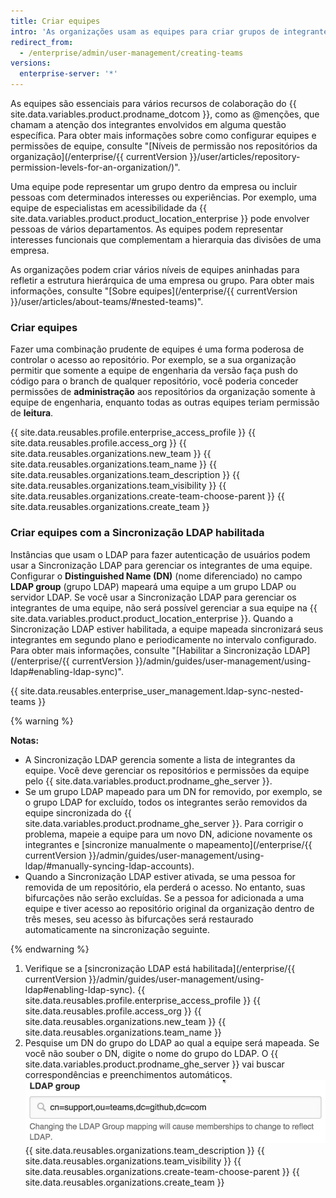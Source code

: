 ```yaml
---
title: Criar equipes
intro: 'As organizações usam as equipes para criar grupos de integrantes e controlar o acesso aos repositórios. Os integrantes da equipe podem receber permissões de leitura, gravação ou administração em determinados repositórios.'
redirect_from:
  - /enterprise/admin/user-management/creating-teams
versions:
  enterprise-server: '*'
---
```


As equipes são essenciais para vários recursos de colaboração do {{ site.data.variables.product.prodname_dotcom }}, como as @menções, que chamam a atenção dos integrantes envolvidos em alguma questão específica. Para obter mais informações sobre como configurar equipes e permissões de equipe, consulte "[Níveis de permissão nos repositórios da organização](/enterprise/{{ currentVersion }}/user/articles/repository-permission-levels-for-an-organization/)".

Uma equipe pode representar um grupo dentro da empresa ou incluir pessoas com determinados interesses ou experiências. Por exemplo, uma equipe de especialistas em acessibilidade da {{ site.data.variables.product.product_location_enterprise }} pode envolver pessoas de vários departamentos. As equipes podem representar interesses funcionais que complementam a hierarquia das divisões de uma empresa.

As organizações podem criar vários níveis de equipes aninhadas para refletir a estrutura hierárquica de uma empresa ou grupo. Para obter mais informações, consulte "[Sobre equipes](/enterprise/{{ currentVersion }}/user/articles/about-teams/#nested-teams)".

### Criar equipes

Fazer uma combinação prudente de equipes é uma forma poderosa de controlar o acesso ao repositório. Por exemplo, se a sua organização permitir que somente a equipe de engenharia da versão faça push do código para o branch de qualquer repositório, você poderia conceder permissões de **administração** aos repositórios da organização somente à equipe de engenharia, enquanto todas as outras equipes teriam permissão de **leitura**.

{{ site.data.reusables.profile.enterprise_access_profile }}
{{ site.data.reusables.profile.access_org }}
{{ site.data.reusables.organizations.new_team }}
{{ site.data.reusables.organizations.team_name }}
{{ site.data.reusables.organizations.team_description }}
{{ site.data.reusables.organizations.team_visibility }}
{{ site.data.reusables.organizations.create-team-choose-parent }}
{{ site.data.reusables.organizations.create_team }}

### Criar equipes com a Sincronização LDAP habilitada

Instâncias que usam o LDAP para fazer autenticação de usuários podem usar a Sincronização LDAP para gerenciar os integrantes de uma equipe. Configurar o **Distinguished Name (DN)** (nome diferenciado) no campo **LDAP group** (grupo LDAP) mapeará uma equipe a um grupo LDAP ou servidor LDAP. Se você usar a Sincronização LDAP para gerenciar os integrantes de uma equipe, não será possível gerenciar a sua equipe na {{ site.data.variables.product.product_location_enterprise }}. Quando a Sincronização LDAP estiver habilitada, a equipe mapeada sincronizará seus integrantes em segundo plano e periodicamente no intervalo configurado. Para obter mais informações, consulte "[Habilitar a Sincronização LDAP](/enterprise/{{ currentVersion }}/admin/guides/user-management/using-ldap#enabling-ldap-sync)".

{{ site.data.reusables.enterprise_user_management.ldap-sync-nested-teams }}

{% warning %}

**Notas:**
- A Sincronização LDAP gerencia somente a lista de integrantes da equipe. Você deve gerenciar os repositórios e permissões da equipe pelo {{ site.data.variables.product.prodname_ghe_server }}.
- Se um grupo LDAP mapeado para um DN for removido, por exemplo, se o grupo LDAP for excluído, todos os integrantes serão removidos da equipe sincronizada do {{ site.data.variables.product.prodname_ghe_server }}. Para corrigir o problema, mapeie a equipe para um novo DN, adicione novamente os integrantes e [sincronize manualmente o mapeamento](/enterprise/{{ currentVersion }}/admin/guides/user-management/using-ldap/#manually-syncing-ldap-accounts).
- Quando a Sincronização LDAP estiver ativada, se uma pessoa for removida de um repositório, ela perderá o acesso. No entanto, suas bifurcações não serão excluídas. Se a pessoa for adicionada a uma equipe e tiver acesso ao repositório original da organização dentro de três meses, seu acesso às bifurcações será restaurado automaticamente na sincronização seguinte.

{% endwarning %}

1. Verifique se a [sincronização LDAP está habilitada](/enterprise/{{ currentVersion }}/admin/guides/user-management/using-ldap#enabling-ldap-sync).
{{ site.data.reusables.profile.enterprise_access_profile }}
{{ site.data.reusables.profile.access_org }}
{{ site.data.reusables.organizations.new_team }}
{{ site.data.reusables.organizations.team_name }}
6. Pesquise um DN do grupo do LDAP ao qual a equipe será mapeada. Se você não souber o DN, digite o nome do grupo do LDAP. O {{ site.data.variables.product.prodname_ghe_server }} vai buscar correspondências e preenchimentos automáticos. ![Mapear grupo LDAP para DN](/assets/images/enterprise/orgs-and-teams/ldap-group-mapping.png)
{{ site.data.reusables.organizations.team_description }}
{{ site.data.reusables.organizations.team_visibility }}
{{ site.data.reusables.organizations.create-team-choose-parent }}
{{ site.data.reusables.organizations.create_team }}
